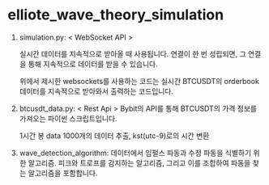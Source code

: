 # elliote_wave_theory_simulation

1. simulation.py: < WebSocket API >

   실시간 데이터를 지속적으로 받아올 때 사용됩니다.
   연결이 한 번 성립되면, 그 연결을 통해 지속적으로 데이터를 받을 수 있습니다.

   위에서 제시한 websockets를 사용하는 코드는 실시간 BTCUSDT의 orderbook 데이터를 지속적으로 받아와서 출력하는 코드입니다.

2. btcusdt_data.py: < Rest Api > Bybit의 API를 통해 BTCUSDT의 가격 정보를 가져오는 파이썬 스크립트입니다.
   
   1시간 봉 data 1000개의 데이터 추출, kst(utc-9)로의 시간 변환

3. wave_detection_algorithm: 데이터에서 임펄스 파동과 수정 파동을 식별하기 위한 알고리즘.
   피크와 트로프를 감지하는 알고리즘, 그리고 이를 조합하여 파동을 찾는 알고리즘을 포함합니다.   

